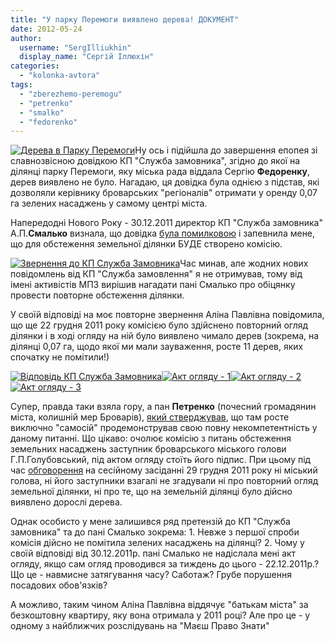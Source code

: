 ```yaml
---
title: "У парку Перемоги виявлено дерева! ДОКУМЕНТ"
date: 2012-05-24
author: 
  username: "SergIlliukhin"
  display_name: "Сергій Іллюхін"
categories: 
  - "kolonka-avtora"
tags: 
  - "zberezhemo-peremogu"
  - "petrenko"
  - "smalko"
  - "fedorenko"
---
```


[![](https://mpz.brovary.org/wp-content/uploads/2012/05/Dereva-v-Parku-Peremogi.jpg "Дерева в Парку Перемоги")](https://mpz.brovary.org/wp-content/uploads/2012/05/Dereva-v-Parku-Peremogi.jpg)Ну ось і підійшла до завершення епопея зі славнозвісною довідкою КП "Служба замовника", згідно до якої на ділянці парку Перемоги, яку міська рада віддала Сергію **Федоренку**, дерев виявлено не було. Нагадаю, ця довідка була однією з підстав, які дозволяли керівнику броварських "регіоналів" отримати у оренду 0,07 га зелених насаджень у самому центрі міста.

Напередодні Нового Року - 30.12.2011 директор КП "Служба замовника" А.П.**Смалько** визнала, що довідка [була помилковою](https://mpz.brovary.org/kp-sluzhba-zamovnika-viznalo-pomilku/ "КП Служба замовника визнало довідку помилковою") і запевнила мене, що для обстеження земельної ділянки БУДЕ створено комісію.

[![](https://mpz.brovary.org/wp-content/uploads/2012/05/IMAG1051.jpg "Звернення до КП Служба Замовника")](https://mpz.brovary.org/wp-content/uploads/2012/05/IMAG1051.jpg)Час минав, але жодних нових повідомлень від КП "Служба замовлення" я не отримував, тому від імені активістів МПЗ вирішив нагадати пані Смалько про обіцянку провести повторне обстеження ділянки.

У своїй відповіді на моє повторне звернення Аліна Павлівна повідомила, що ще 22 грудня 2011 року комісією було здійснено повторний огляд ділянки і в ході огляду на ній було виявлено чимало дерев (зокрема, на ділянці 0,07 га, щодо якої ми мали зауваження, росте 11 дерев, яких спочатку не помітили!)

[![](https://mpz.brovary.org/wp-content/uploads/2012/05/IMAG1047.jpg "Відповідь КП Служба Замовника")](https://mpz.brovary.org/wp-content/uploads/2012/05/IMAG1047.jpg)[![](https://mpz.brovary.org/wp-content/uploads/2012/05/IMAG1048.jpg "Акт огляду - 1")](https://mpz.brovary.org/wp-content/uploads/2012/05/IMAG1048.jpg)[![](https://mpz.brovary.org/wp-content/uploads/2012/05/IMAG1049.jpg "Акт огляду - 2")](https://mpz.brovary.org/wp-content/uploads/2012/05/IMAG1049.jpg)[![](https://mpz.brovary.org/wp-content/uploads/2012/05/IMAG1050.jpg "Акт огляду - 3")](https://mpz.brovary.org/wp-content/uploads/2012/05/IMAG1050.jpg)

Супер, правда таки взяла гору, а пан **Петренко** (почесний громадянин міста, колишній мер Броварів), [який стверджував](https://mpz.brovary.org/yak-brovarski-regionali-parkovu-zonu-zahopluvali/ "Як броварські регіонали паркову зону захоплювали"), що там росте виключно "самосій" продемонстрував свою повну некомпетентність у даному питанні. Що цікаво: очолює комісію з питань обстеження земельних насаджень заступник броварського міського голови Г.П.Голубовський, під актом огляду стоїть його підпис. При цьому під час [обговорення](https://mpz.brovary.org/yak-brovarski-regionali-parkovu-zonu-zahopluvali/ "Обговорення парку Перемоги") на сесійному засіданні 29 грудня 2011 року ні міський голова, ні його заступники взагалі не згадували ні про повторний огляд земельної ділянки, ні про те, що на земельній ділянці було дійсно виявлено дорослі дерева.

Однак особисто у мене залишився ряд претензій до КП "Служба замовника" та до пані Смалько зокрема: 1. Невже з першої спроби комісія дійсно не помітила зелених насаджень на ділянці? 2. Чому у своїй відповіді від 30.12.2011р. пані Смалько не надіслала мені акт огляду, якщо сам огляд проводився за тиждень до цього - 22.12.2011р.? Що це - навмисне затягування часу? Саботаж? Грубе порушення посадових обов'язків?

А можливо, таким чином Аліна Павлівна віддячує "батькам міста" за безкоштовну квартиру, яку вона отримала у 2011 році? Але про це - у одному з найближчих розслідувань на "Маєш Право Знати"
